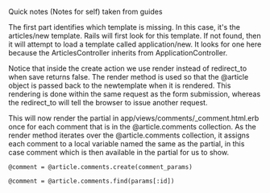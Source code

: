 Quick notes (Notes for self) taken from guides

The first part identifies which template is missing. In this case, it's the articles/new template. Rails will first look for this template. If not found, then it will attempt to load a template called application/new. It looks for one here because the ArticlesController inherits from ApplicationController.

Notice that inside the create action we use render instead of redirect_to when save returns false. The render method is used so that the @article object is passed back to the newtemplate when it is rendered. This rendering is done within the same request as the form submission, whereas the redirect_to will tell the browser to issue another request.

This will now render the partial in app/views/comments/_comment.html.erb once for each comment that is in the @article.comments collection. As the render method iterates over the @article.comments collection, it assigns each comment to a local variable named the same as the partial, in this case comment which is then available in the partial for us to show.

    @comment = @article.comments.create(comment_params)

    @comment = @article.comments.find(params[:id])


